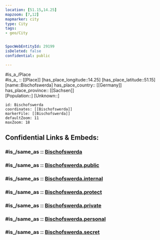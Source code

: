 ```yaml
---
location: [51.15,14.25] 
mapzoom: [7,12] 
mapmarker: city 
type: City
tags:
- geo/City


SpocWebEntityId: 29199
isDeleted: false
confidential: public

---
```

#is_a_/Place  
#is_a_ :: [[Place]] 
[has_place_longitude::14.25] 
[has_place_latitude::51.15] 
[name::Bischofswerda] 
has_place_country:: [[Germany]]  
has_place_province:: [[Sachsen]]  
[Population::] 
[Unknown::] 


```leaflet
id: Bischofswerda
coordinates: [[Bischofswerda]] 
markerFile: [[Bischofswerda]] 
defaultZoom: 11 
maxZoom: 18
```


## Confidential Links & Embeds: 

### #is_/same_as :: [Bischofswerda](/_Standards/Earth/Continent/Europe/Europe~Central/Germany/Germany~East/Sachsen/counties~Sachsen/Bautzen/cities~Bautzen/Demitz-Thumitz/City/Bischofswerda.md) 

### #is_/same_as :: [Bischofswerda.public](/_public/Earth/Continent/Europe/Europe~Central/Germany/Germany~East/Sachsen/counties~Sachsen/Bautzen/cities~Bautzen/Demitz-Thumitz/City/Bischofswerda.public.md) 

### #is_/same_as :: [Bischofswerda.internal](/_internal/Earth/Continent/Europe/Europe~Central/Germany/Germany~East/Sachsen/counties~Sachsen/Bautzen/cities~Bautzen/Demitz-Thumitz/City/Bischofswerda.internal.md) 

### #is_/same_as :: [Bischofswerda.protect](/_protect/Earth/Continent/Europe/Europe~Central/Germany/Germany~East/Sachsen/counties~Sachsen/Bautzen/cities~Bautzen/Demitz-Thumitz/City/Bischofswerda.protect.md) 

### #is_/same_as :: [Bischofswerda.private](/_private/Earth/Continent/Europe/Europe~Central/Germany/Germany~East/Sachsen/counties~Sachsen/Bautzen/cities~Bautzen/Demitz-Thumitz/City/Bischofswerda.private.md) 

### #is_/same_as :: [Bischofswerda.personal](/_personal/Earth/Continent/Europe/Europe~Central/Germany/Germany~East/Sachsen/counties~Sachsen/Bautzen/cities~Bautzen/Demitz-Thumitz/City/Bischofswerda.personal.md) 

### #is_/same_as :: [Bischofswerda.secret](/_secret/Earth/Continent/Europe/Europe~Central/Germany/Germany~East/Sachsen/counties~Sachsen/Bautzen/cities~Bautzen/Demitz-Thumitz/City/Bischofswerda.secret.md)

